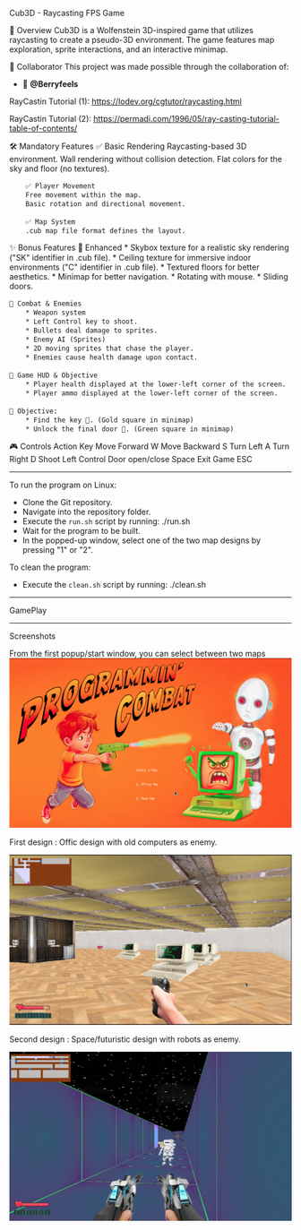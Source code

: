 Cub3D - Raycasting FPS Game

🚀 Overview
Cub3D is a Wolfenstein 3D-inspired game that utilizes raycasting to create a pseudo-3D environment. 
The game features map exploration, sprite interactions, and an interactive minimap.

🤝 Collaborator
This project was made possible through the collaboration of:
  - 🧠 **@Berryfeels**


RayCastin Tutorial (1): https://lodev.org/cgtutor/raycasting.html

RayCastin Tutorial (2): https://permadi.com/1996/05/ray-casting-tutorial-table-of-contents/


🛠️ Mandatory Features
		✅ Basic Rendering
		Raycasting-based 3D environment.
		Wall rendering without collision detection.
		Flat colors for the sky and floor (no textures).

		✅ Player Movement
		Free movement within the map.
		Basic rotation and directional movement.

		✅ Map System
		.cub map file format defines the layout.

✨ Bonus Features
	🔹 Enhanced
		* Skybox texture for a realistic sky rendering ("SK" identifier in .cub file).
		* Ceiling texture for immersive indoor environments ("C" identifier in .cub file).
		* Textured floors for better aesthetics.
		* Minimap for better navigation.
		* Rotating with mouse.
		* Sliding doors.

	🔹 Combat & Enemies
		* Weapon system
		* Left Control key to shoot.
		* Bullets deal damage to sprites.
		* Enemy AI (Sprites)
		* 2D moving sprites that chase the player.
		* Enemies cause health damage upon contact.

	🔹 Game HUD & Objective
		* Player health displayed at the lower-left corner of the screen.
		* Player ammo displayed at the lower-left corner of the screen.

	🔹 Objective:
		* Find the key 🔑. (Gold square in minimap)
		* Unlock the final door 🚪. (Green square in minimap)

🎮 Controls
Action			Key
Move Forward		W
Move Backward		S
Turn Left		A
Turn Right		D
Shoot			Left Control
Door open/close 	Space
Exit Game		ESC

--------------------------------------------------------------------------------------

To run the program on Linux:

- Clone the Git repository.
- Navigate into the repository folder.
- Execute the `run.sh` script by running:
  ./run.sh
- Wait for the program to be built.
- In the popped-up window, select one of the two map designs by pressing "1" or "2".

To clean the program:
- Execute the `clean.sh` script by running:
  ./clean.sh
---------------------------------------------------------------------------------------
GamePlay


----------------------------------------------------------------------------------------
Screenshots

From the first popup/start window, you can select between two maps
<img src="program/assets/start.png" width="600">


First design :
	Offic design with old computers as enemy.
 
<img src="program/assets/map1.png" width="600">



Second design :
	Space/futuristic design with robots as enemy.
 
<img src="program/assets/map2.png" width="600">
